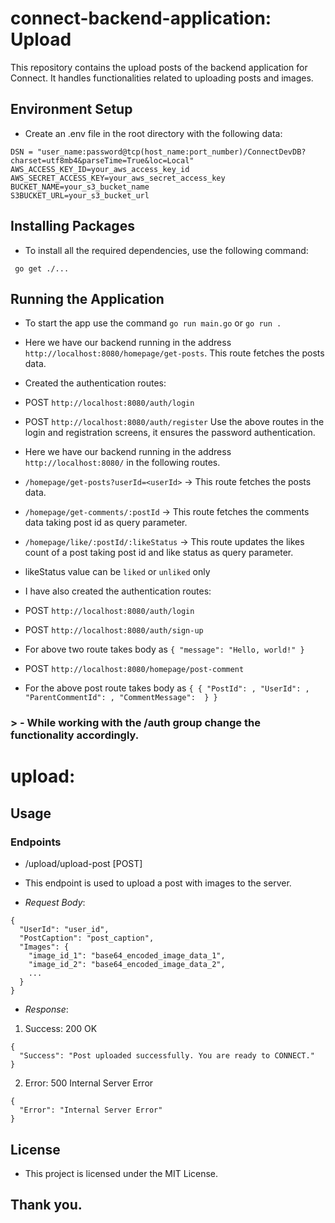 # connect-backend-application: Upload

This repository contains the upload posts of the backend application for Connect. It handles functionalities related to uploading posts and images.

## Environment Setup

- Create an .env file in the root directory with the following data:

```
DSN = "user_name:password@tcp(host_name:port_number)/ConnectDevDB?charset=utf8mb4&parseTime=True&loc=Local"
AWS_ACCESS_KEY_ID=your_aws_access_key_id
AWS_SECRET_ACCESS_KEY=your_aws_secret_access_key
BUCKET_NAME=your_s3_bucket_name
S3BUCKET_URL=your_s3_bucket_url

```

## Installing Packages

- To install all the required dependencies, use the following command:

` go get ./...`

## Running the Application

- To start the app use the command `go run main.go` or `go run .`

- Here we have our backend running in the address `http://localhost:8080/homepage/get-posts`. This route fetches the posts data.
- Created the authentication routes:
 - POST `http://localhost:8080/auth/login` 
 - POST `http://localhost:8080/auth/register`
 Use the above routes in the login and registration screens, it ensures the password authentication.

- Here we have our backend running in the address `http://localhost:8080/` in the following routes.
 - `/homepage/get-posts?userId=<userId>` -> This route fetches the posts data.
 - `/homepage/get-comments/:postId` -> This route fetches the comments data taking post id as query parameter.
 - `/homepage/like/:postId/:likeStatus` -> This route updates the likes count of a post taking post id and like status as query parameter.
- likeStatus value can be `liked` or `unliked` only

- I have also created the authentication routes:
 - POST `http://localhost:8080/auth/login` 
 - POST `http://localhost:8080/auth/sign-up`
 - For above two route takes body as `{
    "message": "Hello, world!"
}`

- POST `http://localhost:8080/homepage/post-comment`
- For the above post route takes body as  `{
    {
    "PostId": ,
    "UserId": ,
    "ParentCommentId": ,
    "CommentMessage": 
}
}` 

### > - While working with the /auth group change the functionality accordingly.

# upload:

## Usage

### Endpoints

- /upload/upload-post [POST]
- This endpoint is used to upload a post with images to the server.

- _Request Body_:

```
{
  "UserId": "user_id",
  "PostCaption": "post_caption",
  "Images": {
    "image_id_1": "base64_encoded_image_data_1",
    "image_id_2": "base64_encoded_image_data_2",
    ...
  }
}
```

- _Response_:

1. Success: 200 OK

```
{
  "Success": "Post uploaded successfully. You are ready to CONNECT."
}
```

2. Error: 500 Internal Server Error

```
{
  "Error": "Internal Server Error"
}
```

## License

- This project is licensed under the MIT License.



## Thank you.